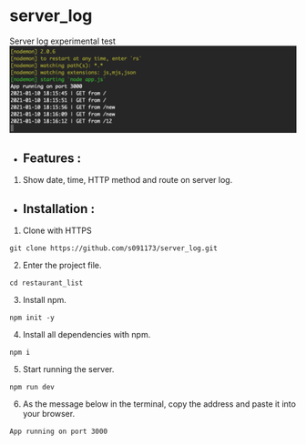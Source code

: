 # server_log

Server log experimental test
![Image](https://github.com/s091173/server_log/blob/master/server_log.png)


- ## Features :
1. Show date, time, HTTP method and route on server log.

- ## Installation :

1. Clone with HTTPS
```
git clone https://github.com/s091173/server_log.git
```
2. Enter the project file.
```
cd restaurant_list
```
3. Install npm.
```
npm init -y
```
4. Install all dependencies with npm.
```
npm i
```
5. Start running the server.
```
npm run dev
```
6. As the message below in the terminal, copy the address and paste it into your browser.
```
App running on port 3000
```